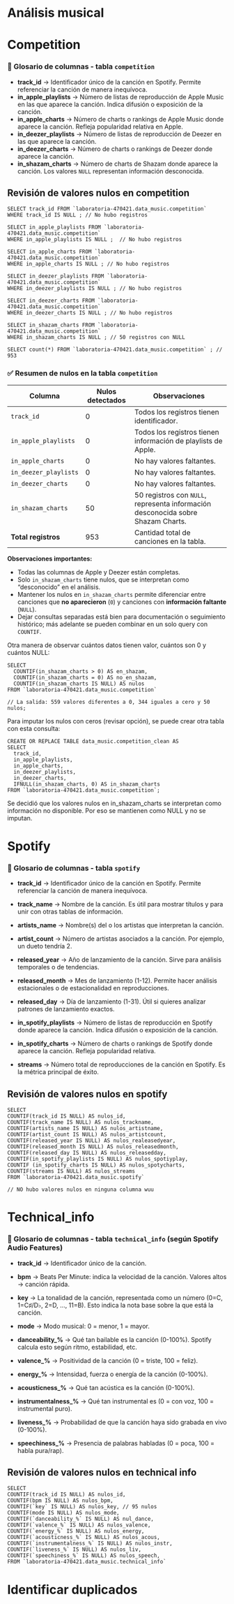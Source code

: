 # **Análisis musical**

# Competition

### 🔹 Glosario de columnas - tabla `competition`

- **track_id** → Identificador único de la canción en Spotify. Permite referenciar la canción de manera inequívoca.
- **in_apple_playlists** → Número de listas de reproducción de Apple Music en las que aparece la canción. Indica difusión o exposición de la canción.
- **in_apple_charts** → Número de charts o rankings de Apple Music donde aparece la canción. Refleja popularidad relativa en Apple.
- **in_deezer_playlists** → Número de listas de reproducción de Deezer en las que aparece la canción.
- **in_deezer_charts** → Número de charts o rankings de Deezer donde aparece la canción.
- **in_shazam_charts** → Número de charts de Shazam donde aparece la canción. Los valores `NULL` representan información desconocida.

## Revisión de valores nulos en **competition**

```
SELECT track_id FROM `laboratoria-470421.data_music.competition`
WHERE track_id IS NULL ; // No hubo registros

SELECT in_apple_playlists FROM `laboratoria-470421.data_music.competition`
WHERE in_apple_playlists IS NULL ;  // No hubo registros

SELECT in_apple_charts FROM `laboratoria-470421.data_music.competition`
WHERE in_apple_charts IS NULL ; // No hubo registros

SELECT in_deezer_playlists FROM `laboratoria-470421.data_music.competition`
WHERE in_deezer_playlists IS NULL ; // No hubo registros

SELECT in_deezer_charts FROM `laboratoria-470421.data_music.competition`
WHERE in_deezer_charts IS NULL ; // No hubo registros

SELECT in_shazam_charts FROM `laboratoria-470421.data_music.competition`
WHERE in_shazam_charts IS NULL ; // 50 registros con NULL

SELECT count(*) FROM `laboratoria-470421.data_music.competition` ; // 953

```

### ✅ Resumen de nulos en la tabla `competition`

| Columna               | Nulos detectados | Observaciones                                                                    |
| --------------------- | ---------------- | -------------------------------------------------------------------------------- |
| `track_id`            | 0                | Todos los registros tienen identificador.                                        |
| `in_apple_playlists`  | 0                | Todos los registros tienen información de playlists de Apple.                    |
| `in_apple_charts`     | 0                | No hay valores faltantes.                                                        |
| `in_deezer_playlists` | 0                | No hay valores faltantes.                                                        |
| `in_deezer_charts`    | 0                | No hay valores faltantes.                                                        |
| `in_shazam_charts`    | 50               | 50 registros con `NULL`, representa información desconocida sobre Shazam Charts. |
| **Total registros**   | 953              | Cantidad total de canciones en la tabla.                                         |

**Observaciones importantes:**

- Todas las columnas de Apple y Deezer están completas.
- Solo `in_shazam_charts` tiene nulos, que se interpretan como “desconocido” en el análisis.
- Mantener los nulos en `in_shazam_charts` permite diferenciar entre canciones que **no aparecieron** (`0`) y canciones con **información faltante** (`NULL`).
- Dejar consultas separadas está bien para documentación o seguimiento histórico; más adelante se pueden combinar en un solo query con `COUNTIF`.

Otra manera de observar cuántos datos tienen valor, cuántos son 0 y cuántos NULL:

```
SELECT
  COUNTIF(in_shazam_charts > 0) AS en_shazam,
  COUNTIF(in_shazam_charts = 0) AS no_en_shazam,
  COUNTIF(in_shazam_charts IS NULL) AS nulos
FROM `laboratoria-470421.data_music.competition`

// La salida: 559 valores diferentes a 0, 344 iguales a cero y 50 nulos;
```

Para imputar los nulos con ceros (revisar opción), se puede crear otra tabla con esta consulta:

```
CREATE OR REPLACE TABLE data_music.competition_clean AS
SELECT
  track_id,
  in_apple_playlists,
  in_apple_charts,
  in_deezer_playlists,
  in_deezer_charts,
  IFNULL(in_shazam_charts, 0) AS in_shazam_charts
FROM `laboratoria-470421.data_music.competition`;
```

Se decidió que los valores nulos en in_shazam_charts se interpretan como información no disponible. Por eso se mantienen como NULL y no se imputan.

# Spotify

### 🔹 Glosario de columnas - tabla `spotify`

- **track_id** → Identificador único de la canción en Spotify. Permite referenciar la canción de manera inequívoca.

- **track_name** → Nombre de la canción. Es útil para mostrar títulos y para unir con otras tablas de información.

- **artists_name** → Nombre(s) del o los artistas que interpretan la canción.

- **artist_count** → Número de artistas asociados a la canción. Por ejemplo, un dueto tendría 2.

- **released_year** → Año de lanzamiento de la canción. Sirve para análisis temporales o de tendencias.

- **released_month** → Mes de lanzamiento (1-12). Permite hacer análisis estacionales o de estacionalidad en reproducciones.

- **released_day** → Día de lanzamiento (1-31). Útil si quieres analizar patrones de lanzamiento exactos.

- **in_spotify_playlists** → Número de listas de reproducción en Spotify donde aparece la canción. Indica difusión o exposición de la canción.

- **in_spotify_charts** → Número de charts o rankings de Spotify donde aparece la canción. Refleja popularidad relativa.

- **streams** → Número total de reproducciones de la canción en Spotify. Es la métrica principal de éxito.

## Revisión de valores nulos en **spotify**

```
SELECT
COUNTIF(track_id IS NULL) AS nulos_id,
COUNTIF(track_name IS NULL) AS nulos_trackname,
COUNTIF(artists_name IS NULL) AS nulos_artistname,
COUNTIF(artist_count IS NULL) AS nulos_artistcount,
COUNTIF(released_year IS NULL) AS nulos_realeasedyear,
COUNTIF(released_month IS NULL) AS nulos_releasedmonth,
COUNTIF(released_day IS NULL) AS nulos_releasedday,
COUNTIF(in_spotify_playlists IS NULL) AS nulos_spotiyplay,
COUNTIF (in_spotify_charts IS NULL) AS nulos_spotycharts,
COUNTIF(streams IS NULL) AS nulos_streams
FROM `laboratoria-470421.data_music.spotify`

// NO hubo valores nulos en ninguna columna wuu
```

# Technical_info

### 🔹 Glosario de columnas - tabla `technical_info` (según Spotify Audio Features)

- **track_id** → Identificador único de la canción.

- **bpm** → Beats Per Minute: indica la velocidad de la canción. Valores altos → canción rápida.

- **key** → La tonalidad de la canción, representada como un número (0=C, 1=C♯/D♭, 2=D, …, 11=B). Esto indica la nota base sobre la que está la canción.

- **mode** → Modo musical: 0 = menor, 1 = mayor.

- **danceability\_%** → Qué tan bailable es la canción (0-100%). Spotify calcula esto según ritmo, estabilidad, etc.

- **valence\_%** → Positividad de la canción (0 = triste, 100 = feliz).

- **energy\_%** → Intensidad, fuerza o energía de la canción (0-100%).

- **acousticness\_%** → Qué tan acústica es la canción (0-100%).

- **instrumentalness\_%** → Qué tan instrumental es (0 = con voz, 100 = instrumental puro).

- **liveness\_%** → Probabilidad de que la canción haya sido grabada en vivo (0-100%).

- **speechiness\_%** → Presencia de palabras habladas (0 = poca, 100 = habla pura/rap).

## Revisión de valores nulos en **technical info**

```
SELECT
COUNTIF(track_id IS NULL) AS nulos_id,
COUNTIF(bpm IS NULL) AS nulos_bpm,
COUNTIF(`key` IS NULL) AS nulos_key, // 95 nulos
COUNTIF(mode IS NULL) AS nulos_mode,
COUNTIF(`danceability_%` IS NULL) AS nul_dance,
COUNTIF(`valence_%` IS NULL) AS nulos_valence,
COUNTIF(`energy_%` IS NULL) AS nulos_energy,
COUNTIF(`acousticness_%` IS NULL) AS nulos_acous,
COUNTIF(`instrumentalness_%` IS NULL) AS nulos_instr,
COUNTIF(`liveness_%` IS NULL) AS nulos_liv,
COUNTIF(`speechiness_%` IS NULL) AS nulos_speech,
FROM `laboratoria-470421.data_music.technical_info`
```

# Identificar duplicados
